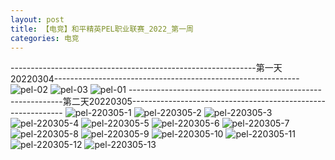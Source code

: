 ```yaml
---
layout: post
title: 【电竞】和平精英PEL职业联赛_2022_第一周
categories: 电竞
---
```


-------------------------------------------------------------第一天20220304-------------------------------------------------------------
![pel-02](http://r74vtd8b0.hd-bkt.clouddn.com/img/pel-2.jpg)
![pel-03](http://r74vtd8b0.hd-bkt.clouddn.com/img/pel-3.jpg)
![pel-01](http://r74vtd8b0.hd-bkt.clouddn.com/img/pel-1.jpg)
-------------------------------------------------------------第二天20220305-------------------------------------------------------------
![pel-220305-1](http://r74vtd8b0.hd-bkt.clouddn.com/img/pel-220305-1.png)
![pel-220305-2](http://r74vtd8b0.hd-bkt.clouddn.com/img/pel-220305-2.png)
![pel-220305-3](http://r74vtd8b0.hd-bkt.clouddn.com/img/pel-220305-3.png)
![pel-220305-4](http://r74vtd8b0.hd-bkt.clouddn.com/img/pel-220305-4.png)
![pel-220305-5](http://r74vtd8b0.hd-bkt.clouddn.com/img/pel-220305-5.png)
![pel-220305-6](http://r74vtd8b0.hd-bkt.clouddn.com/img/pel-220305-6.png)
![pel-220305-7](http://r74vtd8b0.hd-bkt.clouddn.com/img/pel-220305-7.png)
![pel-220305-8](http://r74vtd8b0.hd-bkt.clouddn.com/img/pel-220305-8.png)
![pel-220305-9](http://r74vtd8b0.hd-bkt.clouddn.com/img/pel-220305-9.png)
![pel-220305-10](http://r74vtd8b0.hd-bkt.clouddn.com/img/pel-220305-10.png)
![pel-220305-11](http://r74vtd8b0.hd-bkt.clouddn.com/img/pel-220305-11.png)
![pel-220305-12](http://r74vtd8b0.hd-bkt.clouddn.com/img/pel-220305-12.png)
![pel-220305-13](http://r74vtd8b0.hd-bkt.clouddn.com/img/pel-220305-13.png)










  




